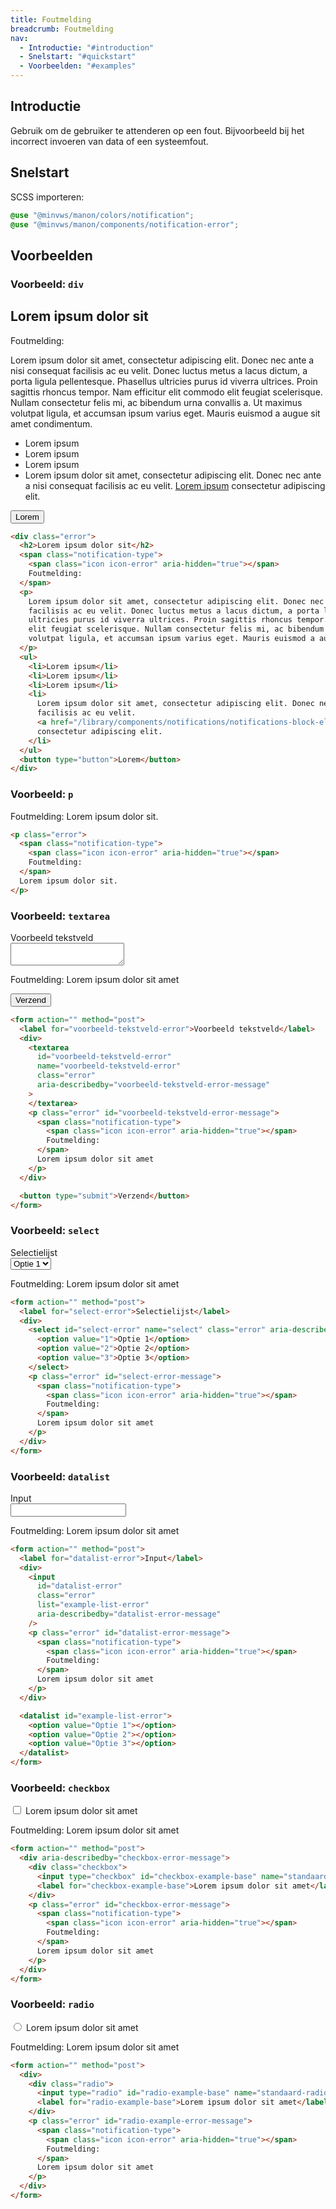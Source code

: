 ```yaml
---
title: Foutmelding
breadcrumb: Foutmelding
nav:
  - Introductie: "#introduction"
  - Snelstart: "#quickstart"
  - Voorbeelden: "#examples"
---
```


<h2 id="introduction">Introductie</h2>

Gebruik om de gebruiker te attenderen op een fout. Bijvoorbeeld bij het
incorrect invoeren van data of een systeemfout.

<h2 id="quickstart">Snelstart</h2>

SCSS importeren:

```scss
@use "@minvws/manon/colors/notification";
@use "@minvws/manon/components/notification-error";
```

<h2 id="examples">Voorbeelden</h2>

### Voorbeeld: `div`

<div class="error">
  <h2>Lorem ipsum dolor sit</h2>
  <span class="notification-type">
    <span class="icon icon-error" aria-hidden="true"></span>
    Foutmelding:
  </span>
  <p>
    Lorem ipsum dolor sit amet, consectetur adipiscing elit. Donec nec ante a nisi consequat
    facilisis ac eu velit. Donec luctus metus a lacus dictum, a porta ligula pellentesque.
    Phasellus ultricies purus id viverra ultrices. Proin sagittis rhoncus tempor. Nam
    efficitur elit commodo elit feugiat scelerisque. Nullam consectetur felis mi, ac
    bibendum urna convallis a. Ut maximus volutpat ligula, et accumsan ipsum varius eget.
    Mauris euismod a augue sit amet condimentum.
  </p>
  <ul>
    <li>Lorem ipsum</li>
    <li>Lorem ipsum</li>
    <li>Lorem ipsum</li>
    <li>
      Lorem ipsum dolor sit amet, consectetur adipiscing elit. Donec nec ante a nisi
      consequat facilisis ac eu velit.
      <a href="/library/components/notifications/notifications-block-element">Lorem ipsum</a> consectetur adipiscing elit.
    </li>
  </ul>
  <button type="button">Lorem</button>
</div>

```html
<div class="error">
  <h2>Lorem ipsum dolor sit</h2>
  <span class="notification-type">
    <span class="icon icon-error" aria-hidden="true"></span>
    Foutmelding:
  </span>
  <p>
    Lorem ipsum dolor sit amet, consectetur adipiscing elit. Donec nec ante a nisi consequat
    facilisis ac eu velit. Donec luctus metus a lacus dictum, a porta ligula pellentesque. Phasellus
    ultricies purus id viverra ultrices. Proin sagittis rhoncus tempor. Nam efficitur elit commodo
    elit feugiat scelerisque. Nullam consectetur felis mi, ac bibendum urna convallis a. Ut maximus
    volutpat ligula, et accumsan ipsum varius eget. Mauris euismod a augue sit amet condimentum.
  </p>
  <ul>
    <li>Lorem ipsum</li>
    <li>Lorem ipsum</li>
    <li>Lorem ipsum</li>
    <li>
      Lorem ipsum dolor sit amet, consectetur adipiscing elit. Donec nec ante a nisi consequat
      facilisis ac eu velit.
      <a href="/library/components/notifications/notifications-block-element">Lorem ipsum</a>
      consectetur adipiscing elit.
    </li>
  </ul>
  <button type="button">Lorem</button>
</div>
```

### Voorbeeld: `p`

<p class="error">
  <span class="notification-type">
    <span class="icon icon-error" aria-hidden="true"></span>
    Foutmelding:
  </span>
  Lorem ipsum dolor sit.
</p>

```html
<p class="error">
  <span class="notification-type">
    <span class="icon icon-error" aria-hidden="true"></span>
    Foutmelding:
  </span>
  Lorem ipsum dolor sit.
</p>
```

### Voorbeeld: `textarea`

<form action="" method="post">
  <label for="voorbeeld-tekstveld-error">Voorbeeld tekstveld</label>
  <div>
    <textarea
      id="voorbeeld-tekstveld-error"
      name="voorbeeld-tekstveld-error"
      class="error"
      aria-describedby="voorbeeld-tekstveld-error-message">
    </textarea>
    <p class="error" id="voorbeeld-tekstveld-error-message">
      <span class="notification-type">
        <span class="icon icon-error" aria-hidden="true"></span>
        Foutmelding:
      </span>
      Lorem ipsum dolor sit amet
    </p>
  </div>

<button type="submit">Verzend</button>

</form>

```html
<form action="" method="post">
  <label for="voorbeeld-tekstveld-error">Voorbeeld tekstveld</label>
  <div>
    <textarea
      id="voorbeeld-tekstveld-error"
      name="voorbeeld-tekstveld-error"
      class="error"
      aria-describedby="voorbeeld-tekstveld-error-message"
    >
    </textarea>
    <p class="error" id="voorbeeld-tekstveld-error-message">
      <span class="notification-type">
        <span class="icon icon-error" aria-hidden="true"></span>
        Foutmelding:
      </span>
      Lorem ipsum dolor sit amet
    </p>
  </div>

  <button type="submit">Verzend</button>
</form>
```

### Voorbeeld: `select`

<form action="" method="post">
  <label for="select-error">Selectielijst</label>
  <div>
    <select
      id="select-error"
      name="select"
      class="error"
      aria-describedby="select-error-message"
    >
      <option value="1">Optie 1</option>
      <option value="2">Optie 2</option>
      <option value="3">Optie 3</option>
    </select>
    <p class="error" id="select-error-message">
      <span class="notification-type">
        <span class="icon icon-error" aria-hidden="true"></span>
        Foutmelding:
      </span>
      Lorem ipsum dolor sit amet
    </p>
  </div>
</form>

```html
<form action="" method="post">
  <label for="select-error">Selectielijst</label>
  <div>
    <select id="select-error" name="select" class="error" aria-describedby="select-error-message">
      <option value="1">Optie 1</option>
      <option value="2">Optie 2</option>
      <option value="3">Optie 3</option>
    </select>
    <p class="error" id="select-error-message">
      <span class="notification-type">
        <span class="icon icon-error" aria-hidden="true"></span>
        Foutmelding:
      </span>
      Lorem ipsum dolor sit amet
    </p>
  </div>
</form>
```

### Voorbeeld: `datalist`

<form action="" method="post">
  <label for="datalist-error">Input</label>
  <div>
    <input
      id="datalist-error"
      class="error"
      list="example-list-error"
      aria-describedby="datalist-error-message"
    />
    <p class="error" id="datalist-error-message">
      <span class="notification-type">
        <span class="icon icon-error" aria-hidden="true"></span>
        Foutmelding:
      </span>
      Lorem ipsum dolor sit amet
    </p>
  </div>

  <datalist id="example-list-error">
    <option value="Optie 1"></option>
    <option value="Optie 2"></option>
    <option value="Optie 3"></option>
  </datalist>
</form>

```html
<form action="" method="post">
  <label for="datalist-error">Input</label>
  <div>
    <input
      id="datalist-error"
      class="error"
      list="example-list-error"
      aria-describedby="datalist-error-message"
    />
    <p class="error" id="datalist-error-message">
      <span class="notification-type">
        <span class="icon icon-error" aria-hidden="true"></span>
        Foutmelding:
      </span>
      Lorem ipsum dolor sit amet
    </p>
  </div>

  <datalist id="example-list-error">
    <option value="Optie 1"></option>
    <option value="Optie 2"></option>
    <option value="Optie 3"></option>
  </datalist>
</form>
```

### Voorbeeld: `checkbox`

<form action="" method="post">
  <div aria-describedby="checkbox-error-message">
    <div class="checkbox">
      <input type="checkbox" id="checkbox-example-base" name="standaard-checkbox" />
      <label for="checkbox-example-base">Lorem ipsum dolor sit amet</label>
    </div>
    <p class="error" id="checkbox-error-message">
      <span class="notification-type">
        <span class="icon icon-error" aria-hidden="true"></span>
        Foutmelding:
      </span>
      Lorem ipsum dolor sit amet
    </p>
  </div>
</form>

```html
<form action="" method="post">
  <div aria-describedby="checkbox-error-message">
    <div class="checkbox">
      <input type="checkbox" id="checkbox-example-base" name="standaard-checkbox" />
      <label for="checkbox-example-base">Lorem ipsum dolor sit amet</label>
    </div>
    <p class="error" id="checkbox-error-message">
      <span class="notification-type">
        <span class="icon icon-error" aria-hidden="true"></span>
        Foutmelding:
      </span>
      Lorem ipsum dolor sit amet
    </p>
  </div>
</form>
```

### Voorbeeld: `radio`

<form action="" method="post">
  <div>
    <div class="radio">
      <input type="radio" id="radio-example-base" name="standaard-radio" />
      <label for="radio-example-base">Lorem ipsum dolor sit amet</label>
    </div>
    <p class="error" id="radio-example-error-message">
      <span class="notification-type">
        <span class="icon icon-error" aria-hidden="true"></span>
        Foutmelding:
      </span> Lorem ipsum dolor sit amet
    </p>
  </div>
</form>

```html
<form action="" method="post">
  <div>
    <div class="radio">
      <input type="radio" id="radio-example-base" name="standaard-radio" />
      <label for="radio-example-base">Lorem ipsum dolor sit amet</label>
    </div>
    <p class="error" id="radio-example-error-message">
      <span class="notification-type">
        <span class="icon icon-error" aria-hidden="true"></span>
        Foutmelding:
      </span>
      Lorem ipsum dolor sit amet
    </p>
  </div>
</form>
```
